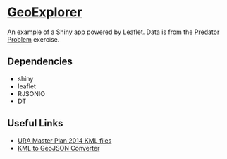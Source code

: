# [GeoExplorer](https://lzys90.shinyapps.io/GeoExplorer/)

An example of a Shiny app powered by Leaflet. Data is from the [Predator Problem](https://github.com/lyzs90/PredatorProblem) exercise.

## Dependencies

- shiny
- leaflet
- RJSONIO
- DT

## Useful Links
- [URA Master Plan 2014 KML files](https://data.gov.sg/dataset/master-plan-2014-subzone-boundary-no-sea)
- [KML to GeoJSON Converter](https://mapbox.github.io/togeojson/)
